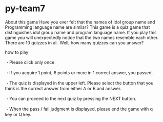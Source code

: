 # py-team7

About this game
Have you ever felt that the names of Idol group name and Programming language name are similar? 
This game is a quiz game that distinguishes idol group name and program language name. 
If you play this game you will unexpectedly notice that the two names resemble each other.
There are 10 quizzes in all.
Well, how many quizzes can you answer?

how to play

・Please click only once.

・If you acquire 1 point, 8 points or more in 1 correct answer, you passed.

・The quiz is displayed in the upper left. Please select the button that you think is the correct answer from either A or B and answer.

・You can proceed to the next quiz by pressing the NEXT button.

・When the pass / fail judgment is displayed, please end the game with q key or Q key.
